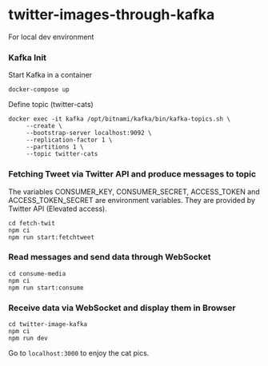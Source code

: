 # twitter-images-through-kafka

For local dev environment

### Kafka Init
Start Kafka in a container
```
docker-compose up
```
Define topic (twitter-cats)
```
docker exec -it kafka /opt/bitnami/kafka/bin/kafka-topics.sh \
     --create \
     --bootstrap-server localhost:9092 \
     --replication-factor 1 \
     --partitions 1 \
     --topic twitter-cats
```

### Fetching Tweet via Twitter API and produce messages to topic
The variables CONSUMER_KEY, CONSUMER_SECRET, ACCESS_TOKEN and ACCESS_TOKEN_SECRET are environment variables.
They are provided by Twitter API (Elevated access).
```
cd fetch-twit
npm ci
npm run start:fetchtweet
```

### Read messages and send data through WebSocket
```
cd consume-media
npm ci
npm run start:consume
```

### Receive data via WebSocket and display them in Browser
```
cd twitter-image-kafka
npm ci
npm run dev
```
Go to `localhost:3000` to enjoy the cat pics.
